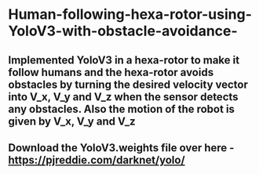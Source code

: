 # Human-following-hexa-rotor-using-YoloV3-with-obstacle-avoidance-

## Implemented YoloV3 in a hexa-rotor to make it follow humans and the hexa-rotor avoids obstacles by turning the desired velocity vector into V_x, V_y and V_z when the sensor detects any obstacles. Also the motion of the robot is given by V_x, V_y and V_z    
## Download the YoloV3.weights file over here - https://pjreddie.com/darknet/yolo/


